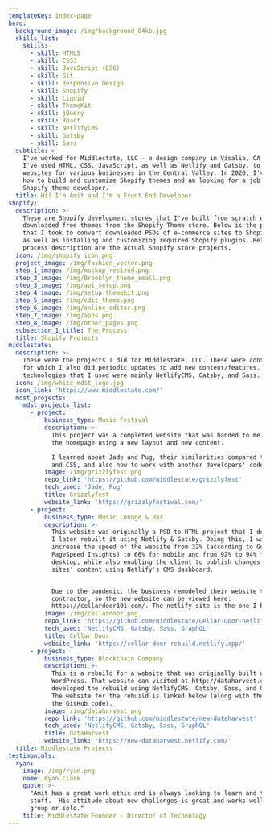 ```yaml
---
templateKey: index-page
hero:
  background_image: /img/background_84kb.jpg
  skills_list:
    skills:
      - skill: HTML5
      - skill: CSS3
      - skill: JavaScript (ES6)
      - skill: Git
      - skill: Responsive Design
      - skill: Shopify
      - skill: Liquid
      - skill: ThemeKit
      - skill: jQuery
      - skill: React
      - skill: NetlifyCMS
      - skill: Gatsby
      - skill: Sass
  subtitle: >-
    I've worked for Middlestate, LLC - a design company in Visalia, CA in 2019.
    I've used HTML, CSS, JavaScript, as well as Netlify and Gatsby, to develop
    websites for various businesses in the Central Valley. In 2020, I've learned
    how to build and customize Shopify themes and am looking for a job as a
    Shopify theme developer.
  title: Hi! I'm Amit and I'm a Front End Developer
shopify:
  description: >-
    These are Shopify development stores that I've built from scratch using
    downloaded free themes from the Shopify Theme store. Below is the process
    that I took to convert downloaded PSDs of e-commerce sites to Shopify sites,
    as well as installing and customizing required Shopify plugins. Below the
    process description are the actual Shopify store projects.
  icon: /img/shopify_icon.png
  project_image: /img/fashion_vector.png
  step_1_image: /img/mockup_resized.png
  step_2_image: /img/Brooklyn_theme_small.png
  step_3_image: /img/api_setup.png
  step_4_image: /img/setup_themekit.png
  step_5_image: /img/edit_theme.png
  step_6_image: /img/online_editor.png
  step_7_image: /img/apps.png
  step_8_image: /img/other_pages.png
  subsection_1_title: The Process
  title: Shopify Projects
middlestate:
  description: >-
    These were the projects I did for Middlestate, LLC. These were contract jobs
    for which I also did periodic updates to add new content/features. The
    technologies that I used were mainly NetlifyCMS, Gatsby, and Sass. 
  icon: /img/white_mdst_logo.jpg
  icon_link: 'https://www.middlestate.com/'
  mdst_projects:
    mdst_projects_list:
      - project:
          business_type: Music Festival
          description: >-
            This project was a completed website that was handed to me to revamp
            the homepage using a new layout and new content.

            I learned about Jade and Pug, their similarities compared to HTML
            and CSS, and also how to work with another developers' code.
          image: /img/grizzlyfest.png
          repo_link: 'https://github.com/middlestate/grizzlyfest'
          tech_used: 'Jade, Pug'
          title: Grizzlyfest
          website_link: 'https://grizzlyfestival.com/'
      - project:
          business_type: Music Lounge & Bar
          description: >-
            This website was originally a PSD to HTML project that I developed.
            I later rebuilt it using Netlify & Gatsby. Doing this, I was able to
            increase the speed of the website from 32% (according to Google
            PageSpeed Insights) to 66% for mobile and from 92% to 94% for
            desktop, while also enabling the client to publish changes to the
            sites' content using Netlify's CMS dashboard. 


            Due to the pandemic, the business remodeled their website to another
            contractor, so the new website can be viewed here:
            https://cellardoor101.com/. The netlify site is the one I built.
          image: /img/cellardoor.png
          repo_link: 'https://github.com/middlestate/Cellar-Door-netlify-gatsby'
          tech_used: 'NetlifyCMS, Gatsby, Sass, GraphQL'
          title: Cellar Door
          website_link: 'https://cellar-door-rebuild.netlify.app/'
      - project:
          business_type: Blockchain Company
          description: >-
            This is a rebuild for a website that was originally built using
            WordPress. That website can visited at http://dataharvest.co/.  I
            developed the rebuild using NetlifyCMS, Gatsby, Sass, and GraphQL.
            The website for the rebuild is linked below (along with the link to
            the GitHub code).
          image: /img/dataharvest.png
          repo_link: 'https://github.com/middlestate/new-dataharvest'
          tech_used: 'NetlifyCMS, Gatsby, Sass, GraphQL'
          title: DataHarvest
          website_link: 'https://new-dataharvest.netlify.com/'
  title: Middlestate Projects
testimonials:
  ryan:
    image: /img/ryan.png
    name: Ryan Clark
    quote: >-
      "Amit has a great work ethic and is always looking to learn and try new
      stuff.  His attitude about new challenges is great and works well in a
      group or solo." 
    title: Middlestate Founder - Director of Technology
---
```


